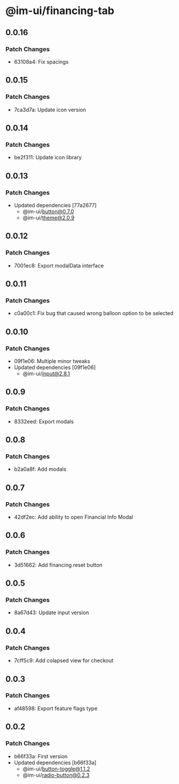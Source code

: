 # @im-ui/financing-tab

## 0.0.16

### Patch Changes

- 63108a4: Fix spacings

## 0.0.15

### Patch Changes

- 7ca3d7a: Update icon version

## 0.0.14

### Patch Changes

- be2f311: Update icon library

## 0.0.13

### Patch Changes

- Updated dependencies [77a2677]
  - @im-ui/button@0.7.0
  - @im-ui/theme@2.0.9

## 0.0.12

### Patch Changes

- 7001ec8: Export modalData interface

## 0.0.11

### Patch Changes

- c0a00c1: Fix bug that caused wrong balloon option to be selected

## 0.0.10

### Patch Changes

- 09f1e06: Multiple minor tweaks
- Updated dependencies [09f1e06]
  - @im-ui/input@2.8.1

## 0.0.9

### Patch Changes

- 8332eed: Export modals

## 0.0.8

### Patch Changes

- b2a0a8f: Add modals

## 0.0.7

### Patch Changes

- 42df2ec: Add ability to open Financial Info Modal

## 0.0.6

### Patch Changes

- 3d51662: Add financing reset button

## 0.0.5

### Patch Changes

- 8a67d43: Update input version

## 0.0.4

### Patch Changes

- 7cff5c9: Add colapsed view for checkout

## 0.0.3

### Patch Changes

- af48598: Export feature flags type

## 0.0.2

### Patch Changes

- b66f33a: First version
- Updated dependencies [b66f33a]
  - @im-ui/button-toggle@1.1.2
  - @im-ui/radio-button@0.2.3
